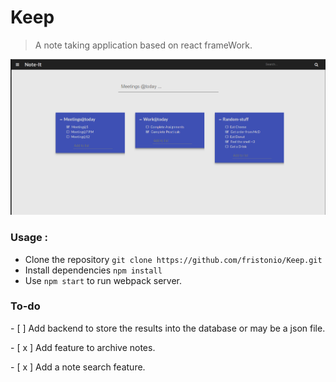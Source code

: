 # Keep

> A note taking application based on react frameWork.


![Keep React](https://github.com/fristonio/Keep/blob/master/Images/Keep.png?raw=true)

### Usage :

* Clone the repository `git clone https://github.com/fristonio/Keep.git`
* Install dependencies `npm install`
* Use `npm start` to run webpack server.

### To-do

\- [   ] Add backend to store the results into the database or may be a json file.
 
\- [ x ] Add feature to archive notes.

\- [ x ] Add a note search feature.
